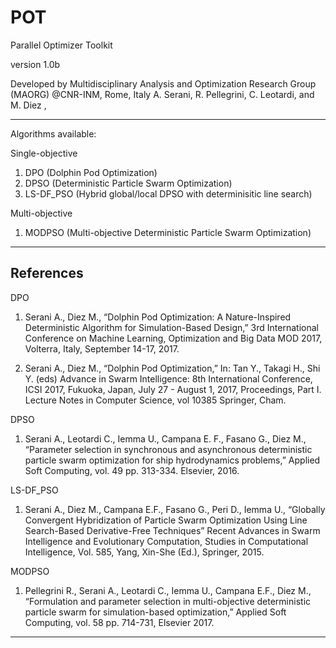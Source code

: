 # POT
Parallel Optimizer Toolkit

version 1.0b

Developed by 
Multidisciplinary Analysis and Optimization Research Group (MAORG)
@CNR-INM, Rome, Italy
A. Serani, R. Pellegrini, C. Leotardi, and M. Diez ,

-------------------------------------------------------------------------------------------------------------------------------

Algorithms available:

Single-objective

1. DPO (Dolphin Pod Optimization)
2. DPSO (Deterministic Particle Swarm Optimization) 
3. LS-DF_PSO (Hybrid global/local DPSO with determinisitic line search)

Multi-objective

1. MODPSO (Multi-objective Deterministic Particle Swarm Optimization)


-------------------------------------------------------------------------------------------------------------------------------

References
----------

DPO
1. Serani A., Diez M., “Dolphin Pod Optimization: A Nature-Inspired Deterministic Algorithm for Simulation-Based Design,” 3rd International Conference on Machine Learning, Optimization and Big Data MOD 2017, Volterra, Italy, September 14-17, 2017.

2. Serani A., Diez M., “Dolphin Pod Optimization,” In: Tan Y., Takagi H., Shi Y. (eds) Advance in Swarm Intelligence: 8th International Conference, ICSI 2017, Fukuoka, Japan, July 27 - August 1, 2017, Proceedings, Part I. Lecture Notes in  Computer Science, vol 10385 Springer, Cham.

DPSO
1. Serani A., Leotardi C., Iemma U., Campana E. F., Fasano G., Diez M., “Parameter selection in synchronous and asynchronous deterministic particle swarm optimization for ship hydrodynamics problems,” Applied Soft Computing, vol. 49 pp. 313-334. Elsevier, 2016.

LS-DF_PSO
1. Serani A., Diez M., Campana E.F., Fasano G., Peri D., Iemma U., “Globally Convergent Hybridization of Particle Swarm Optimization Using Line Search-Based Derivative-Free Techniques” Recent Advances in Swarm Intelligence and Evolutionary Computation, Studies in Computational Intelligence, Vol. 585, Yang, Xin-She (Ed.), Springer, 2015.

MODPSO
1. Pellegrini R., Serani A., Leotardi C., Iemma U., Campana E.F., Diez M., “Formulation and parameter selection in multi-objective deterministic particle swarm for simulation-based optimization,” Applied Soft Computing, vol. 58 pp. 714-731, Elsevier 2017.


-------------------------------------------------------------------------------------------------------------------------------
